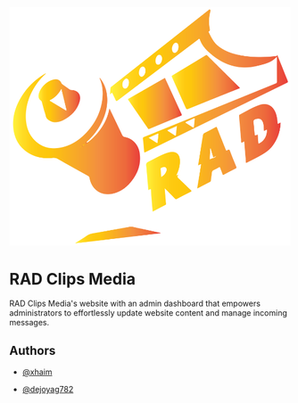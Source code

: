 
![Logo](RADBLACK.svg)


# RAD Clips Media

RAD Clips Media's website with an admin dashboard that empowers administrators to effortlessly update website content and manage incoming messages.
## Authors

- [@xhaim](https://www.github.com/xhaim)

- [@dejoyag782](https://www.github.com/dejoyag782)
